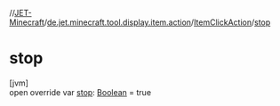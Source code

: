//[JET-Minecraft](../../../index.md)/[de.jet.minecraft.tool.display.item.action](../index.md)/[ItemClickAction](index.md)/[stop](stop.md)

# stop

[jvm]\
open override var [stop](stop.md): [Boolean](https://kotlinlang.org/api/latest/jvm/stdlib/kotlin/-boolean/index.html) = true
